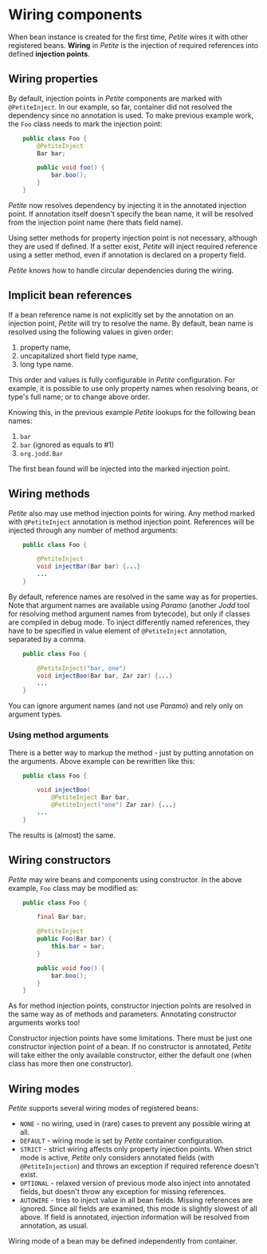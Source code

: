 # Wiring components

When bean instance is created for the first time, *Petite* wires it with other registered beans. **Wiring** in *Petite* is the injection of required references into defined **injection points**.

## Wiring properties

By default, injection points in *Petite* components are marked with `@PetiteInject`. In our example, so far, container did not resolved the dependency since no annotation is used. To make previous example work, the `Foo` class needs to mark the injection point:

~~~~~ java
    public class Foo {
    	@PetiteInject
    	Bar bar;

    	public void foo() {
    		bar.boo();
    	}
    }
~~~~~

*Petite* now resolves dependency by injecting it in the annotated injection point. If annotation itself doesn't specify the bean name, it will be resolved from the injection point name (here thats field name).

Using setter methods for property injection point is not necessary, although they are used if defined. If a setter exist, *Petite* will inject required reference using a setter method, even if annotation is declared on a property field.

*Petite* knows how to handle circular dependencies during the wiring.

## Implicit bean references

If a bean reference name is not explicitly set by the annotation on an injection point, *Petite* will try to resolve the name. By default, bean name is resolved using the following values in given order:

1. property name,
2. uncapitalized short field type name,
3. long type name.

This order and values is fully configurable in *Petite* configuration. For example, it is possible to use only property names when resolving beans, or type's full name; or to change above order.

Knowing this, in the previous example *Petite* lookups for the following bean names:

1. `bar`
2. `bar` (ignored as equals to #1)
3. `org.jodd.Bar`

The first bean found will be injected into the marked injection point.

## Wiring methods

*Petite* also may use method injection points for wiring. Any method marked with `@PetiteInject` annotation is method injection point. References will be injected through any number of method arguments:

~~~~~ java
    public class Foo {

    	@PetiteInject
    	void injectBar(Bar bar) {...}
        ...
    }
~~~~~

By default, reference names are resolved in the same way as for properties. Note that argument names are available using *Paramo* (another *Jodd* tool for resolving method argument names from bytecode), but only if classes are compiled in debug mode. To inject differently named references, they have to be specified in value element of `@PetiteInject` annotation, separated by a comma.

~~~~~ java
    public class Foo {

    	@PetiteInject("bar, one")
    	void injectBoo(Bar bar, Zar zar) {...}
        ...
    }
~~~~~

You can ignore argument names (and not use *Paramo*) and rely only on argument types.

### Using method arguments

There is a better way to markup the method - just by putting annotation on the arguments. Above example can be rewritten like this:

~~~~~ java
    public class Foo {

        void injectBoo(
            @PetiteInject Bar bar,
            @PetiteInject("one") Zar zar) {...}
        ...
    }
~~~~~

The results is (almost) the same.


## Wiring constructors

*Petite* may wire beans and components using constructor. In the above example, `Foo` class may be modified as:

~~~~~ java
    public class Foo {

    	final Bar bar;

    	@PetiteInject
    	public Foo(Bar bar) {
    		this.bar = bar;
    	}

    	public void foo() {
    		bar.boo();
    	}
    }
~~~~~

As for method injection points, constructor injection points are resolved in the same way as of methods and parameters. Annotating constructor arguments works too!

Constructor injection points have some limitations. There must be just one constructor injection point of a bean. If no constructor is annotated, *Petite* will take either the only available constructor, either the default one (when class has more then one constructor).


## Wiring modes

*Petite* supports several wiring modes of registered beans:

+ `NONE` - no wiring, used in (rare) cases to prevent any possible
  wiring at all.
+ `DEFAULT` - wiring mode is set by *Petite* container configuration.
+ `STRICT` - strict wiring affects only property injection points. When
  strict mode is active, *Petite* only considers annotated fields (with
  `@PetiteInjection`) and throws an exception if required reference
  doesn't exist.
+ `OPTIONAL` - relaxed version of previous mode also inject into
  annotated fields, but doesn't throw any exception for missing
  references.
+ `AUTOWIRE` - tries to inject value in all bean fields. Missing
  references are ignored. Since all fields are examined, this mode is
  slightly slowest of all above. If field is annotated, injection
  information will be resolved from annotation, as usual.

Wiring mode of a bean may be defined independently from container.
